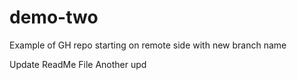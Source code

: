# demo-two
Example of GH repo starting on remote side with new branch name

Update ReadMe File
Another upd
